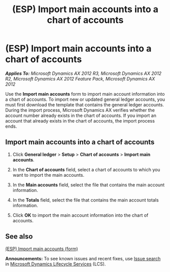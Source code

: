 ﻿---
title: (ESP) Import main accounts into a chart of accounts
TOCTitle: (ESP) Import main accounts into a chart of accounts
ms:assetid: 87c9e346-cd4f-4104-9625-afe835147223
ms:mtpsurl: https://technet.microsoft.com/en-us/library/Hh433543(v=AX.60)
ms:contentKeyID: 36941344
ms.date: 04/18/2014
mtps_version: v=AX.60
f1_keywords:
- import main accounts
---

# (ESP) Import main accounts into a chart of accounts 


_**Applies To:** Microsoft Dynamics AX 2012 R3, Microsoft Dynamics AX 2012 R2, Microsoft Dynamics AX 2012 Feature Pack, Microsoft Dynamics AX 2012_

Use the **Import main accounts** form to import main account information into a chart of accounts. To import new or updated general ledger accounts, you must first download the template that contains the general ledger accounts. During the import process, Microsoft Dynamics AX verifies whether the account number already exists in the chart of accounts. If you import an account that already exists in the chart of accounts, the import process ends.

## Import main accounts into a chart of accounts

1.  Click **General ledger** \> **Setup** \> **Chart of accounts** \> **Import main accounts**.

2.  In the **Chart of accounts** field, select a chart of accounts to which you want to import the main accounts.

3.  In the **Main accounts** field, select the file that contains the main account information.

4.  In the **Totals** field, select the file that contains the main account totals information.

5.  Click **OK** to import the main account information into the chart of accounts.

## See also

[(ESP) Import main accounts (form)](https://technet.microsoft.com/en-us/library/hh433552\(v=ax.60\))

  
**Announcements:** To see known issues and recent fixes, use [Issue search](http://go.microsoft.com/fwlink/?linkid=389258) in [Microsoft Dynamics Lifecycle Services](http://go.microsoft.com/fwlink/?linkid=306505) (LCS).

